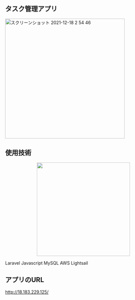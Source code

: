 ## タスク管理アプリ

<img width="385" alt="スクリーンショット 2021-12-18 2 54 46" src="https://user-images.githubusercontent.com/73768462/146587458-dc2403e8-ebdc-41cb-907d-22a9a2098c7f.png">

## 使用技術
<p align="center"><a href="https://laravel.com" target="_blank"><img src="https://raw.githubusercontent.com/laravel/art/master/logo-lockup/5%20SVG/2%20CMYK/1%20Full%20Color/laravel-logolockup-cmyk-red.svg" width="300"></a></p> 
Laravel Javascript MySQL AWS Lightsail

## アプリのURL
http://18.183.229.125/


